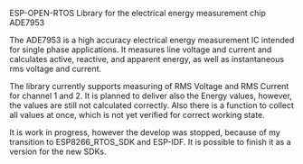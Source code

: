 ESP-OPEN-RTOS Library for the electrical energy measurement chip ADE7953

The ADE7953 is a high accuracy electrical energy measurement IC intended for single phase applications.
It measures line voltage and current and calculates active, reactive, and apparent energy, as well as instantaneous rms voltage and current.

The library currently supports measuring of RMS Voltage and RMS Current for channel 1 and 2.
It is planned to deliver also the Energy values, however, the values are still not calculated correctly.
Also there is a function to collect all values at once, which is not yet verified for correct working state.

It is work in progress, however the develop was stopped, because of my transition to ESP8266_RTOS_SDK and ESP-IDF. It is possible to finish it as a version for the new SDKs.
